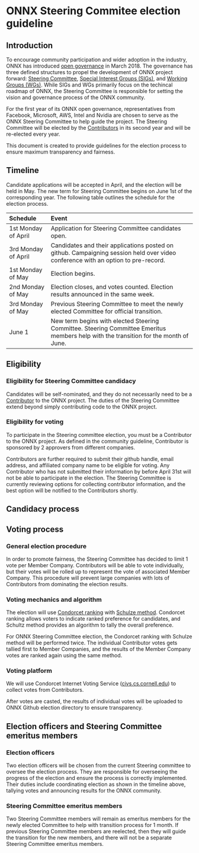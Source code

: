 <!--- SPDX-License-Identifier: Apache-2.0 -->

# ONNX Steering Commitee election guideline

## Introduction

To encourage community participation and wider adoption in the industry, ONNX has introduced [open governance](https://github.com/onnx/onnx/wiki/Expanded-ONNX-Steering-Committee-Announced!) in March 2018. The governance has three defined structures to propel the development of ONNX project forward: [Steering Committee](/community/readme.md#steering-committee), [Special Interest Groups (SIGs)](/community/readme.md#sig---special-interest-groups), and [Working Groups (WGs)](/community/readme.md#wg---working-groups). While SIGs and WGs primarily focus on the techincal roadmap of ONNX, the Steering Committee is responsible for setting the vision and governance process of the ONNX community.

For the first year of its ONNX open governance, representatives from Facebook, Microsoft, AWS, Intel and Nvidia are chosen to serve as the ONNX Steering Committee to help guide the project. The Steering Committee will be elected by the [Contributors](/community/readme.md#community-roles) in its second year and will be re-elected every year.

This document is created to provide guidelines for the election process to ensure maximum transparency and fairness.


## Timeline

Candidate applications will be accepted in April, and the election will be held in May. The new term for Steering Committee begins on June 1st of the corresponding year. The following table outlines the schedule for the election process.

| Schedule     | Event               |
|:-------------|:--------------------|
| 1st Monday of April| Application for Steering Committee candidates open. |
| 3rd Monday of April| Candidates and their applications posted on github. Campaigning session held over video conference with an option to pre-record.|
| 1st Monday of May| Election begins.     |
| 2nd Monday of May| Election closes, and votes counted. Election results announced in the same week.|
| 3rd Monday of May| Previous Steering Committee to meet the newly elected Committee for official transition.|
| June 1 | New term begins with elected Steering Committee. Steering Committee Emeritus members help with the transition for the month of June.      |


## Eligibility

### Eligibility for Steering Committee candidacy
Candidates will be self-nominated, and they do not necessarily need to be a [Contributor](/community/readme.md#community-roles) to the ONNX project. The duties of the Steering Committee extend beyond simply contributing code to the ONNX project.


### Eligibility for voting

To participate in the Steering committee election, you must be a Contributor to the ONNX project. As defined in the community guideline, Contributor is sponsored by 2 approvers from different companies.

Contributors are further required to submit their github handle, email address, and affiliated company name to be eligible for voting. Any Contributor who has not submitted their information by before April 31st will not be able to participate in the election. The Steering Committee is currently reviewing options for collecting contributor information, and the best option will be notified to the Contributors shortly.

## Candidacy process

## Voting process

### General election procedure
In order to promote fairness, the Steering Committee has decided to limit 1 vote per Member Company. Contributors will be able to vote individually, but their votes will be rolled up to represent the vote of associated Member Company. This procedure will prevent large companies with lots of Contributors from dominating the election results.

### Voting mechanics and algorithm

The election will use [Condorcet ranking](https://en.wikipedia.org/wiki/Condorcet_method) with [Schulze method](https://en.wikipedia.org/wiki/Schulze_method). Condorcet ranking allows voters to indicate ranked preference for candidates, and Schultz method provides an algorithm to tally the overall preference.

For ONNX Steering Committee election, the Condorcet ranking with Schulze method will be performed twice. The individual Contributor votes gets tallied first to Member Companies, and the results of the Member Company votes are ranked again using the same method.

### Voting platform
We will use Condorcet Internet Voting Service ([civs.cs.cornell.edu](https://civs.cs.cornell.edu/)) to collect votes from Contributors.

After votes are casted, the results of individual votes will be uploaded to ONNX Github election directory to ensure transparency.

## Election officers and Steering Committee emeritus members

### Election officers
Two election officers will be chosen from the current Steering committee to oversee the election process. They are responsible for overseeing the progress of the election and ensure the process is correctly implemented. Their duties include coordinating election as shown in the timeline above, tallying votes and announcing results for the ONNX community.

### Steering Committee emeritus members
Two Steering Committee members will remain as emeritus members for the newly elected Committee to help with transition process for 1 month. If previous Steering Committee members are reelected, then they will guide the transition for the new members, and there will not be a separate Steering Committee emeritus members.



